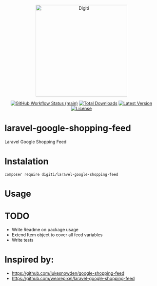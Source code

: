 <p align="center">
    <img src="https://digiti.be/images/logo.svg" width="300" alt="Digiti">
    <br>
    <p align="center">
        <a href="https://github.com/digiti/laravel-google-shopping-feed/actions"><img alt="GitHub Workflow Status (main)" src="https://img.shields.io/github/actions/workflow/status/digiti/laravel-google-shopping-feed/run-tests.yml?branch=main"></a>
        <a href="https://packagist.org/packages/digiti/laravel-google-shopping-feed"><img alt="Total Downloads" src="https://img.shields.io/packagist/dt/digiti/laravel-google-shopping-feed"></a>
        <a href="https://packagist.org/packages/digiti/laravel-google-shopping-feed"><img alt="Latest Version" src="https://img.shields.io/packagist/v/digiti/laravel-google-shopping-feed"></a>
        <a href="https://packagist.org/packages/digiti/laravel-google-shopping-feed"><img alt="License" src="https://img.shields.io/github/license/digiti/laravel-google-shopping-feed"></a>
    </p>
</p>

# laravel-google-shopping-feed
Laravel Google Shopping Feed

# Instalation

``` composer require digiti/laravel-google-shopping-feed ```

# Usage

# TODO
- Write Readme on package usage
- Extend Item object to cover all feed variables
- Write tests

# Inspired by:
- https://github.com/lukesnowden/google-shopping-feed
- https://github.com/wearepixel/laravel-google-shopping-feed
